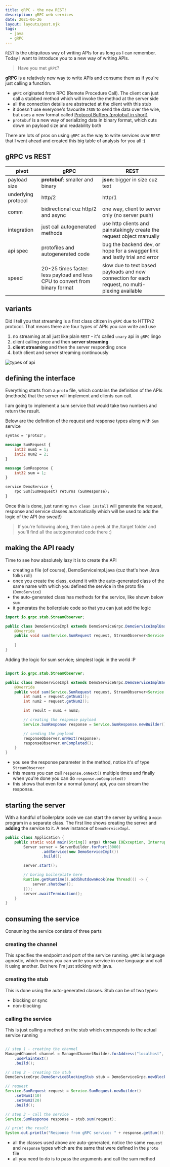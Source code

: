 ```yaml
---
title: gRPC - the new REST!
description: gRPC web services 
date: 2021-06-26
layout: layouts/post.njk
tags:
  - java
  - gRPC
---
```


`REST` is the ubiquitous way of writing APIs for as long as I can remember. Today I want to introduce you to a new way of writing APIs.

> Have you met `gRPC`?


**gRPC** is a relatively new way to write APIs and consume them as if you're just calling a function. 

- `gRPC` originated from RPC (Remote Procedure Call). The client can just call a stubbed method which will invoke the method at the server side
- all the connection details are abstracted at the client with this stub
- it doesn't use everyone's favourite `JSON` to send the data over the wire, but uses a new format called [Protocol Buffers (protobuf in short)](https://developers.google.com/protocol-buffers)
- `protobuf` is a new way of serializing data in binary format, which cuts down on payload size and readability both

There are lots of pros on using `gRPC` as the way to write services over `REST` that I went ahead and created this big table of analysis for you all :)

## gRPC vs REST

|pivot | gRPC | REST
|------|------|-----|
payload size | **protobuf**: smaller and binary | **json**: bigger in size cuz text |
underlying protocol | http/2 | http/1|
comm | bidirectional cuz http/2 and async | one way, client to server only (no server push) |
integration | just call autogenerated methods | use http clients and painstakingly create the request object manually |
api spec | protofiles and autogenerated code | bug the backend dev, or hope for a swagger link and lastly trial and error |
speed | 20-25 times faster: less payload and less CPU to convert from binary format | slow due to text based payloads and new connection for each request, no multi-plexing available |

## variants

Did I tell you that streaming is a first class citizen in `gRPC` due to HTTP/2 protocol. That means there are four types of APIs you can write and use

1. no streaming at all just like plain `REST` - it's called `unary` api in `gRPC` lingo
2. client calling once and then **server streaming** 
3. **client streaming** and then the server responding once
4. both client and server streaming continuously


![types of api](https://i.imgur.com/SmC5J7K.png)

## defining the interface 

Everything starts from a `proto` file, which contains the definition of the APIs (methods) that the server will implement and clients can call.

I am going to implement a sum service that would take two numbers and return the result.

Below are the definition of the request and response types along with `Sum` service

```protobuf
syntax = 'proto3';

message SumRequest {
	int32 num1 = 1;
	int32 num2 = 2;
}

message SumResponse {
	int32 sum = 1;
}

service DemoService {
	rpc Sum(SumRequest) returns (SumResponse);
}

```

Once this is done, just running `mvn clean install` will generate the request, response and service classes automatically which will be used to add the logic of the API (no sweat!)

> If you're following along, then take a peek at the /target folder and you'll find all the autogenerated code there :)

## making the API ready

Time to see how absolutely lazy it is to create the API

- creating a file (of course), DemoServiceImpl.java (cuz that's how Java folks roll)
- once you create the class, extend it with the auto-generated class of the same name with which you defined the service in the proto file (`DemoService`)
- the auto-generated class has methods for the service, like shown below `sum`
- it generates the boilerplate code so that you can just add the logic

```java
import io.grpc.stub.StreamObserver;

public class DemoServiceImpl extends DemoServiceGrpc.DemoServiceImplBase {
	@Override
	public void sum(Service.SumRequest request, StreamObserver<Service.SumResponse> responseObserver) {
		
	}
}
```

Adding the logic for sum service; simplest logic in the world :P

```java

import io.grpc.stub.StreamObserver;

public class DemoServiceImpl extends DemoServiceGrpc.DemoServiceImplBase {
	@Override
	public void sum(Service.SumRequest request, StreamObserver<Service.SumResponse> responseObserver) {
		int num1 = request.getNum1();
		int num2 = request.getNum2();

		int result = num1 + num2;

		// creating the response payload
		Service.SumResponse response = Service.SumResponse.newBuilder().setSum(result).build();

		// sending the payload
		responseObserver.onNext(response);
		responseObserver.onCompleted();
	}
}

```

- you see the response parameter in the method, notice it's of type `StreamObserver`
- this means you can call `response.onNext()` multiple times and finally when you're done you can do `response.onCompleted()`
- this shows that even for a normal (unary) api, you can stream the response.

## starting the server

With a handful of boilerplate code we can start the server by writing a `main` program in a separate class. The first line shows creating the server and **adding** the service to it. A new instance of `DemoServiceImpl`.

```java
public class Application {
	public static void main(String[] args) throws IOException, InterruptedException {
		Server server = ServerBuilder.forPort(3000)
				.addService(new DemoServiceImpl())
				.build();

		server.start();

		// boring boilerplate here
		Runtime.getRuntime().addShutdownHook(new Thread(() -> {
			server.shutdown();
		}));
		server.awaitTermination();
	}
}

```

## consuming the service 

Consuming the service consists of three parts

### creating the channel

This specifies the endpoint and port of the service running. `gRPC` is language agnostic, which means you can write your service in one language and call it using another. But here I'm just sticking with java.

### creating the stub

This is done using the auto-generated classes. Stub can be of two types:

- blocking or sync
- non-blocking

### calling the service

This is just calling a method on the stub which corresponds to the actual service running

```java

// step 1 - creating the channel
ManagedChannel channel = ManagedChannelBuilder.forAddress("localhost", 3000)
    .usePlaintext()
    .build();

// step 2 - creating the stub
DemoServiceGrpc.DemoServiceBlockingStub stub = DemoServiceGrpc.newBlockingStub(channel);

// request
Service.SumRequest request = Service.SumRequest.newBuilder()
    .setNum1(10)
    .setNum2(20)
    .build();

// step 3 - call the service
Service.SumResponse response = stub.sum(request);

// print the result
System.out.println("Response from gRPC service: " + response.getSum());

```

- all the classes used above are auto-generated, notice the same `request` and `response` types which are the same that were defined in the `proto` file
- all you need to do is to pass the arguments and call the sum method